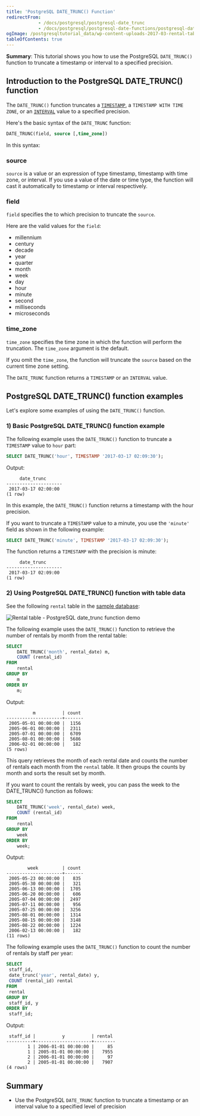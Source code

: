 ```yaml
---
title: 'PostgreSQL DATE_TRUNC() Function'
redirectFrom:
            - /docs/postgresql/postgresql-date_trunc 
            - /docs/postgresql/postgresql-date-functions/postgresql-date_trunc
ogImage: /postgresqltutorial_data/wp-content-uploads-2017-03-rental-table.png
tableOfContents: true
---
```


**Summary**: This tutorial shows you how to use the PostgreSQL `DATE_TRUNC()` function to truncate a timestamp or interval to a specified precision.

## Introduction to the PostgreSQL DATE_TRUNC() function

The `DATE_TRUNC()` function truncates a [`TIMESTAMP`](/docs/postgresql/postgresql-timestamp), a `TIMESTAMP WITH TIME ZONE`, or an [`INTERVAL`](/docs/postgresql/postgresql-tutorial/postgresql-interval) value to a specified precision.

Here's the basic syntax of the `DATE_TRUNC` function:

```sql
DATE_TRUNC(field, source [,time_zone])
```

In this syntax:

### source

`source` is a value or an expression of type timestamp, timestamp with time zone, or interval. If you use a value of the date or time type, the function will cast it automatically to timestamp or interval respectively.

### field

`field` specifies the to which precision to truncate the `source`.

Here are the valid values for the `field`:

- millennium
- century
- decade
- year
- quarter
- month
- week
- day
- hour
- minute
- second
- milliseconds
- microseconds

### time_zone

`time_zone` specifies the time zone in which the function will perform the truncation. The `time_zone` argument is the default.

If you omit the `time_zone`, the function will truncate the `source` based on the current time zone setting.

The `DATE_TRUNC` function returns a `TIMESTAMP` or an `INTERVAL` value.

## PostgreSQL DATE_TRUNC() function examples

Let's explore some examples of using the `DATE_TRUNC()` function.

### 1) Basic PostgreSQL DATE_TRUNC() function example

The following example uses the `DATE_TRUNC()` function to truncate a `TIMESTAMP` value to `hour` part:

```sql
SELECT DATE_TRUNC('hour', TIMESTAMP '2017-03-17 02:09:30');
```

Output:

```
     date_trunc
---------------------
 2017-03-17 02:00:00
(1 row)
```

In this example, the `DATE_TRUNC()` function returns a timestamp with the hour precision.

If you want to truncate a `TIMESTAMP` value to a minute, you use the `'minute'` field as shown in the following example:

```sql
SELECT DATE_TRUNC('minute', TIMESTAMP '2017-03-17 02:09:30');
```

The function returns a `TIMESTAMP` with the precision is minute:

```
     date_trunc
---------------------
 2017-03-17 02:09:00
(1 row)
```

### 2) Using PostgreSQL DATE_TRUNC() function with table data

See the following `rental` table in the [sample database](/docs/postgresql/postgresql-getting-started/postgresql-sample-database):

![Rental table - PostgreSQL date_trunc function demo](/postgresqltutorial_data/wp-content-uploads-2017-03-rental-table.png)

The following example uses the `DATE_TRUNC()` function to retrieve the number of rentals by month from the rental table:

```sql
SELECT
    DATE_TRUNC('month', rental_date) m,
    COUNT (rental_id)
FROM
    rental
GROUP BY
    m
ORDER BY
    m;
```

Output:

```
          m          | count
---------------------+-------
 2005-05-01 00:00:00 |  1156
 2005-06-01 00:00:00 |  2311
 2005-07-01 00:00:00 |  6709
 2005-08-01 00:00:00 |  5686
 2006-02-01 00:00:00 |   182
(5 rows)
```

This query retrieves the month of each rental date and counts the number of rentals each month from the `rental` table. It then groups the counts by month and sorts the result set by month.

If you want to count the rentals by week, you can pass the week to the DATE_TRUNC() function as follows:

```sql
SELECT
    DATE_TRUNC('week', rental_date) week,
    COUNT (rental_id)
FROM
    rental
GROUP BY
    week
ORDER BY
    week;
```

Output:

```
        week         | count
---------------------+-------
 2005-05-23 00:00:00 |   835
 2005-05-30 00:00:00 |   321
 2005-06-13 00:00:00 |  1705
 2005-06-20 00:00:00 |   606
 2005-07-04 00:00:00 |  2497
 2005-07-11 00:00:00 |   956
 2005-07-25 00:00:00 |  3256
 2005-08-01 00:00:00 |  1314
 2005-08-15 00:00:00 |  3148
 2005-08-22 00:00:00 |  1224
 2006-02-13 00:00:00 |   182
(11 rows)
```

The following example uses the `DATE_TRUNC()` function to count the number of rentals by staff per year:

```sql
SELECT
 staff_id,
 date_trunc('year', rental_date) y,
 COUNT (rental_id) rental
FROM
 rental
GROUP BY
 staff_id, y
ORDER BY
 staff_id;
```

Output:

```
 staff_id |          y          | rental
----------+---------------------+--------
        1 | 2006-01-01 00:00:00 |     85
        1 | 2005-01-01 00:00:00 |   7955
        2 | 2006-01-01 00:00:00 |     97
        2 | 2005-01-01 00:00:00 |   7907
(4 rows)
```

## Summary

- Use the PostgreSQL `DATE_TRUNC` function to truncate a timestamp or an interval value to a specified level of precision
